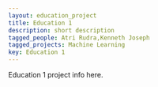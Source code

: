 ```yaml
---
layout: education_project
title: Education 1
description: short description
tagged_people: Atri Rudra,Kenneth Joseph
tagged_projects: Machine Learning
key: Education 1
---
```

Education 1 project info here.
